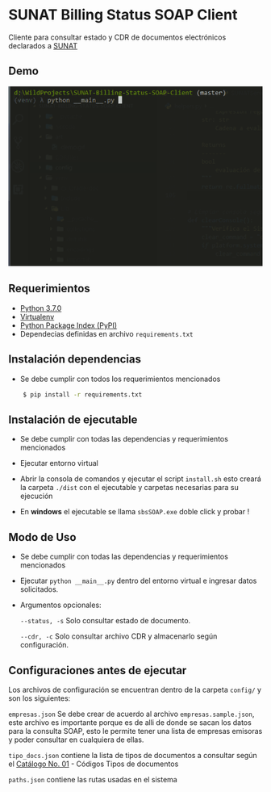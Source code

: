 # SUNAT Billing Status SOAP Client

Cliente para consultar estado y CDR de documentos electrónicos declarados a [SUNAT](http://www.sunat.gob.pe/)


## Demo

![demo](./art/demo.v1.5.0.gif)


## Requerimientos

- [Python 3.7.0](https://www.python.org/downloads/release/python-370/)
- [Virtualenv](https://virtualenv.pypa.io/en/latest/)
- [Python Package Index (PyPI)](https://www.python.org/downloads/release/python-370/)
- Dependecias definidas en archivo ``requirements.txt``


## Instalación dependencias

- Se debe cumplir con todos los requerimientos mencionados

```sh
    $ pip install -r requirements.txt
```


## Instalación de ejecutable

- Se debe cumplir con todas las dependencias y requerimientos mencionados

- Ejecutar entorno virtual

- Abrir la consola de comandos y ejecutar el script ``install.sh`` esto creará la carpeta ``./dist`` con el ejecutable y carpetas necesarias para su ejecución

- En **windows** el ejecutable se llama ``sbsSOAP.exe`` doble click y probar !


## Modo de Uso

- Se debe cumplir con todas las dependencias y requerimientos mencionados

- Ejecutar ``python __main__.py`` dentro del entorno virtual e ingresar datos solicitados.

- Argumentos opcionales:

  ``--status, -s``  Solo consultar estado de documento.

  ``--cdr, -c``     Solo consultar archivo CDR y almacenarlo según configuración.


## Configuraciones antes de ejecutar

Los archivos de configuración se encuentran dentro de la carpeta ``config/`` y son los siguientes:

``empresas.json`` Se debe crear de acuerdo al archivo ``empresas.sample.json``, este archivo es importante porque es de alli de donde se sacan los datos para la consulta SOAP, esto le permite tener una lista de empresas emisoras y poder consultar en cualquiera de ellas.


``tipo_docs.json`` contiene la lista de tipos de documentos a consultar según el [Catálogo No. 01](http://www.sunat.gob.pe/legislacion/superin/2017/anexoVII-117-2017.pdf) - Códigos Tipos de documentos


``paths.json`` contiene las rutas usadas en el sistema